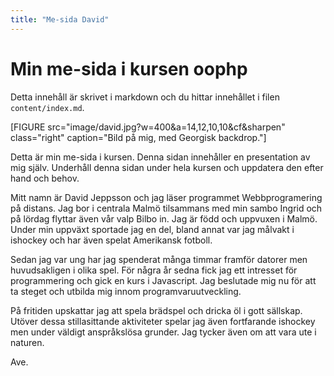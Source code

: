 ```yaml
---
title: "Me-sida David"
---
```

Min me-sida i kursen oophp
=========================

Detta innehåll är skrivet i markdown och du hittar innehållet i filen `content/index.md`.

[FIGURE src="image/david.jpg?w=400&a=14,12,10,10&cf&sharpen" class="right" caption="Bild på mig, med Georgisk backdrop."]

Detta är min me-sida i kursen. Denna sidan innehåller en presentation av mig själv. Underhåll denna sidan under hela kursen och uppdatera den efter hand och behov.

Mitt namn är David Jeppsson och jag läser programmet Webbprogramering på distans. Jag bor i centrala Malmö tilsammans med min sambo Ingrid och på lördag flyttar även vår valp Bilbo in. Jag är född och uppvuxen i Malmö. Under min uppväxt sportade jag en del, bland annat var jag målvakt i ishockey och har även spelat Amerikansk fotboll.

Sedan jag var ung har jag spenderat många timmar framför datorer men huvudsakligen i olika spel. För några år sedna fick jag ett intresset för programmering och gick en kurs i Javascript. Jag beslutade mig nu för att ta steget och utbilda mig innom programvaruutveckling.

På fritiden upskattar jag att spela brädspel och dricka öl i gott sällskap.
Utöver dessa stillasittande aktiviteter spelar jag även fortfarande ishockey men under väldigt anspråkslösa grunder. Jag tycker även om att vara ute i naturen.

Ave.
